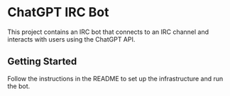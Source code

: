 # ChatGPT IRC Bot
This project contains an IRC bot that connects to an IRC channel and 
interacts with users using the ChatGPT API.

## Getting Started
Follow the instructions in the README to set up the infrastructure and run 
the bot.
